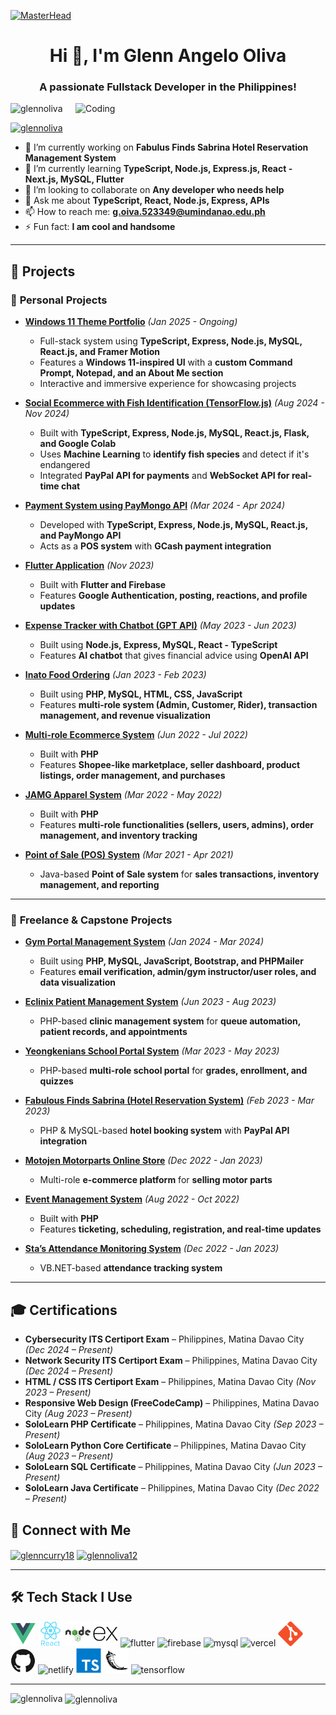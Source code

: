 [![MasterHead](https://www.digitaladlectio.com/wp-content/uploads/2020/04/New-PNC-Animated-Banners.gif)](https://rishavchanda.io)

<h1 align="center">Hi 👋, I'm Glenn Angelo Oliva</h1>
<h3 align="center">A passionate Fullstack Developer in the Philippines!</h3>

<img align="right" alt="Coding" width="400" src="https://cdn.dribbble.com/users/2131993/screenshots/4948736/thoughtworks-gif_dribbble.gif">

<p align="left"> <img src="https://komarev.com/ghpvc/?username=glennoliva&label=Profile%20views&color=0e75b6&style=flat" alt="glennoliva" /> </p>

<p align="left"> <a href="https://github.com/ryo-ma/github-profile-trophy"><img src="https://github-profile-trophy.vercel.app/?username=glennoliva" alt="glennoliva" /></a> </p>

- 🔭 I’m currently working on **Fabulus Finds Sabrina Hotel Reservation Management System**
- 🌱 I’m currently learning **TypeScript, Node.js, Express.js, React - Next.js, MySQL, Flutter**
- 👯 I’m looking to collaborate on **Any developer who needs help**
- 💬 Ask me about **TypeScript, React, Node.js, Express, APIs**
- 📫 How to reach me: **g.oiva.523349@umindanao.edu.ph**
- ⚡ Fun fact: **I am cool and handsome**

---

## 🚀 **Projects**

### 🔹 **Personal Projects**
- **[Windows 11 Theme Portfolio](#)** *(Jan 2025 - Ongoing)*  
  - Full-stack system using **TypeScript, Express, Node.js, MySQL, React.js, and Framer Motion**  
  - Features a **Windows 11-inspired UI** with a **custom Command Prompt, Notepad, and an About Me section**  
  - Interactive and immersive experience for showcasing projects  

- **[Social Ecommerce with Fish Identification (TensorFlow.js)](#)** *(Aug 2024 - Nov 2024)*  
  - Built with **TypeScript, Express, Node.js, MySQL, React.js, Flask, and Google Colab**  
  - Uses **Machine Learning** to **identify fish species** and detect if it's endangered  
  - Integrated **PayPal API for payments** and **WebSocket API for real-time chat**  

- **[Payment System using PayMongo API](#)** *(Mar 2024 - Apr 2024)*  
  - Developed with **TypeScript, Express, Node.js, MySQL, React.js, and PayMongo API**  
  - Acts as a **POS system** with **GCash payment integration**  

- **[Flutter Application](#)** *(Nov 2023)*  
  - Built with **Flutter and Firebase**  
  - Features **Google Authentication, posting, reactions, and profile updates**  

- **[Expense Tracker with Chatbot (GPT API)](#)** *(May 2023 - Jun 2023)*  
  - Built using **Node.js, Express, MySQL, React - TypeScript**  
  - Features **AI chatbot** that gives financial advice using **OpenAI API**  

- **[Inato Food Ordering](#)** *(Jan 2023 - Feb 2023)*  
  - Built using **PHP, MySQL, HTML, CSS, JavaScript**  
  - Features **multi-role system (Admin, Customer, Rider), transaction management, and revenue visualization**  

- **[Multi-role Ecommerce System](#)** *(Jun 2022 - Jul 2022)*  
  - Built with **PHP**  
  - Features **Shopee-like marketplace, seller dashboard, product listings, order management, and purchases**  

- **[JAMG Apparel System](#)** *(Mar 2022 - May 2022)*  
  - Built with **PHP**  
  - Features **multi-role functionalities (sellers, users, admins), order management, and inventory tracking**  

- **[Point of Sale (POS) System](#)** *(Mar 2021 - Apr 2021)*  
  - Java-based **Point of Sale system** for **sales transactions, inventory management, and reporting**  

---

### 🔹 **Freelance & Capstone Projects**
- **[Gym Portal Management System](#)** *(Jan 2024 - Mar 2024)*  
  - Built using **PHP, MySQL, JavaScript, Bootstrap, and PHPMailer**  
  - Features **email verification, admin/gym instructor/user roles, and data visualization**  

- **[Eclinix Patient Management System](#)** *(Jun 2023 - Aug 2023)*  
  - PHP-based **clinic management system** for **queue automation, patient records, and appointments**  

- **[Yeongkenians School Portal System](#)** *(Mar 2023 - May 2023)*  
  - PHP-based **multi-role school portal** for **grades, enrollment, and quizzes**  

- **[Fabulous Finds Sabrina (Hotel Reservation System)](#)** *(Feb 2023 - Mar 2023)*  
  - PHP & MySQL-based **hotel booking system** with **PayPal API integration**  

- **[Motojen Motorparts Online Store](#)** *(Dec 2022 - Jan 2023)*  
  - Multi-role **e-commerce platform** for **selling motor parts**  

- **[Event Management System](#)** *(Aug 2022 - Oct 2022)*  
  - Built with **PHP**  
  - Features **ticketing, scheduling, registration, and real-time updates**  

- **[Sta’s Attendance Monitoring System](#)** *(Dec 2022 - Jan 2023)*  
  - VB.NET-based **attendance tracking system**  

---

## 🎓 **Certifications**
- **Cybersecurity ITS Certiport Exam** – Philippines, Matina Davao City *(Dec 2024 – Present)*
- **Network Security ITS Certiport Exam** – Philippines, Matina Davao City *(Dec 2024 – Present)*
- **HTML / CSS ITS Certiport Exam** – Philippines, Matina Davao City *(Nov 2023 – Present)*
- **Responsive Web Design (FreeCodeCamp)** – Philippines, Matina Davao City *(Aug 2023 – Present)*
- **SoloLearn PHP Certificate** – Philippines, Matina Davao City *(Sep 2023 – Present)*
- **SoloLearn Python Core Certificate** – Philippines, Matina Davao City *(Aug 2023 – Present)*
- **SoloLearn SQL Certificate** – Philippines, Matina Davao City *(Jun 2023 – Present)*
- **SoloLearn Java Certificate** – Philippines, Matina Davao City *(Dec 2022 – Present)*


## 📩 **Connect with Me**
<p align="left">
  <a href="https://linkedin.com/in/glenncurry18" target="blank"><img align="center" src="https://raw.githubusercontent.com/rahuldkjain/github-profile-readme-generator/master/src/images/icons/Social/linked-in-alt.svg" alt="glenncurry18" height="30" width="40" /></a>
  <a href="https://fb.com/glennoliva12" target="blank"><img align="center" src="https://raw.githubusercontent.com/rahuldkjain/github-profile-readme-generator/master/src/images/icons/Social/facebook.svg" alt="glennoliva12" height="30" width="40" /></a>
</p>



---

## 🛠 **Tech Stack I Use**
<p align="left">
  <img src="https://raw.githubusercontent.com/devicons/devicon/master/icons/vuejs/vuejs-original.svg" alt="vuejs" width="40" height="40"/>
  <img src="https://raw.githubusercontent.com/devicons/devicon/master/icons/react/react-original-wordmark.svg" alt="react" width="40" height="40"/>
  <img src="https://raw.githubusercontent.com/devicons/devicon/master/icons/nodejs/nodejs-original-wordmark.svg" alt="nodejs" width="40" height="40"/>
  <img src="https://raw.githubusercontent.com/devicons/devicon/master/icons/express/express-original.svg" alt="express" width="40" height="40"/>
  <img src="https://www.vectorlogo.zone/logos/flutterio/flutterio-icon.svg" alt="flutter" width="40" height="40"/>
  <img src="https://www.vectorlogo.zone/logos/firebase/firebase-icon.svg" alt="firebase" width="40" height="40"/>
  <img src="https://www.vectorlogo.zone/logos/mysql/mysql-ar21.svg" alt="mysql" width="40" height="40"/>
  <img src="https://www.vectorlogo.zone/logos/vercel/vercel-icon.svg" alt="vercel" width="40" height="40"/>
  <img src="https://raw.githubusercontent.com/devicons/devicon/master/icons/git/git-original.svg" alt="git" width="40" height="40"/>
  <img src="https://raw.githubusercontent.com/devicons/devicon/master/icons/github/github-original.svg" alt="github" width="40" height="40"/>
  <img src="https://www.vectorlogo.zone/logos/netlify/netlify-icon.svg" alt="netlify" width="40" height="40"/>
  <img src="https://raw.githubusercontent.com/devicons/devicon/master/icons/typescript/typescript-original.svg" alt="typescript" width="40" height="40"/>
  <img src="https://raw.githubusercontent.com/devicons/devicon/master/icons/flask/flask-original.svg" alt="flask" width="40" height="40"/>
  <img src="https://www.vectorlogo.zone/logos/tensorflow/tensorflow-icon.svg" alt="tensorflow" width="40" height="40"/>
</p>



---

<p><img align="left" src="https://github-readme-stats.vercel.app/api/top-langs?username=glennoliva&show_icons=true&locale=en&layout=compact" alt="glennoliva" /></p>
<p>&nbsp;<img align="center" src="https://github-readme-stats.vercel.app/api?username=glennoliva&show_icons=true&locale=en" alt="glennoliva" /></p>
